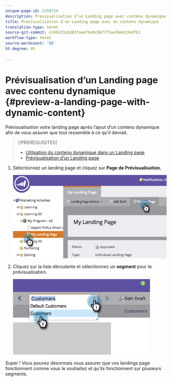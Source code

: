 ```yaml
---
unique-page-id: 2359734
description: Prévisualisation d’un Landing page avec contenu dynamique - Documentation sur le marketing - Documentation sur le produit
title: Prévisualisation d’un Landing page avec du contenu dynamique
translation-type: tm+mt
source-git-commit: e149133a5383faaef5e9c9b7775ae36e633ed7b1
workflow-type: tm+mt
source-wordcount: '88'
ht-degree: 0%

---
```



# Prévisualisation d’un Landing page avec contenu dynamique {#preview-a-landing-page-with-dynamic-content}

Prévisualisation votre landing page après l’ajout d’un contenu dynamique afin de vous assurer que tout ressemble à ce qu’il devrait.

>[!PREREQUISITES]
>
>* [Utilisation du contenu dynamique dans un Landing page](../../../../product-docs/demand-generation/landing-pages/personalizing-landing-pages/use-dynamic-content-in-a-landing-page.md)
>* [Prévisualisation d’un Landing page](preview-a-landing-page.md)

>



1. Sélectionnez un landing page et cliquez sur **Page de Prévisualisation.**

   ![](assets/image2014-9-17-16-3a9-3a55.png)

1. Cliquez sur la liste déroulante et sélectionnez un **segment** pour le prévisualisation.

   ![](assets/image2014-9-25-15-3a34-3a40.png)

Super ! Vous pouvez désormais vous assurer que vos landings page fonctionnent comme vous le souhaitez et qu’ils fonctionnent sur plusieurs segments.